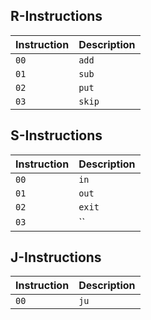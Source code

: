 ## R-Instructions

| **Instruction** | **Description** |
|:----------------|:----------------|
| `00`           | `add` |
| `01`           | `sub`  |
| `02`           | `put` |
| `03`           | `skip`|

## S-Instructions

| **Instruction** | **Description** |
|:----------------|:----------------|
| `00`           | `in` |
| `01`           | `out`  |
| `02`           | `exit` |
| `03`           | ``|


## J-Instructions

| **Instruction** | **Description** |
|:----------------|:----------------|
| `00`            | `ju` |
